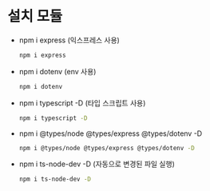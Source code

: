 # 설치 모듈

- npm i express (익스프레스 사용)

  ```bash
  npm i express
  ```
- npm i dotenv (env 사용)

  ```bash
  npm i dotenv
  ```  
- npm i typescript -D (타입 스크립트 사용)

  ```bash
  npm i typescript -D
  ```
- npm i @types/node @types/express @types/dotenv -D

  ```bash
  npm i @types/node @types/express @types/dotenv -D
  ```  
- npm i ts-node-dev -D (자동으로 변경된 파일 실행)

  ```bash
  npm i ts-node-dev -D
  ```    